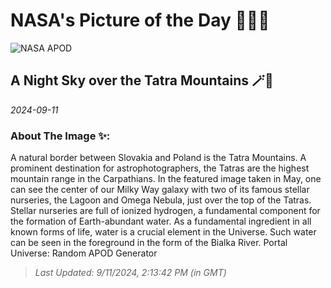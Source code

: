 
# NASA's Picture of the Day 🧑‍🚀💫

  ![NASA APOD](https://apod.nasa.gov/apod/image/2409/NightTatra_Rosadzinski_5028.jpg)
  
  ## A Night Sky over the Tatra Mountains 🪄🌌
  
  _2024-09-11_
  
  ### About The Image ✨: 
  
  A natural border between Slovakia and Poland is the Tatra Mountains. A prominent destination for astrophotographers, the Tatras are the highest mountain range in the Carpathians. In the featured image taken in May, one can see the center of our Milky Way galaxy with two of its famous stellar nurseries, the Lagoon and Omega Nebula, just over the top of the Tatras. Stellar nurseries are full of ionized hydrogen, a fundamental component for the formation of Earth-abundant water. As a fundamental ingredient in all known forms of life, water is a crucial element in the Universe. Such water can be seen in the foreground in the form of the Bialka River.   Portal Universe: Random APOD Generator
  
  
  
  > _Last Updated: 9/11/2024, 2:13:42 PM (in GMT)_
  